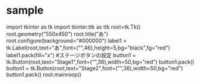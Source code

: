 # sample
import tkinter as tk
import tkinter.ttk as ttk
root=tk.Tk()
root.geometry("550x450")
root.title("あ")
root.configure(background="#000000")
label1 = tk.Label(root,text="あ",font=("",46),height=5,bg="black",fg="red")
label1.pack(fill="x")
#ステージボタンの設定
button1 = tk.Button(root,text="Stage1",font=("",36),width=50,bg="red")
button1.pack()
button1 = tk.Button(root,text="Stage2",font=("",36),width=50,bg="red")
button1.pack()
root.mainroop()

